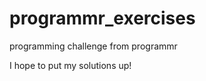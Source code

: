 programmr_exercises
===================

programming challenge from programmr


I hope to put my solutions up!

